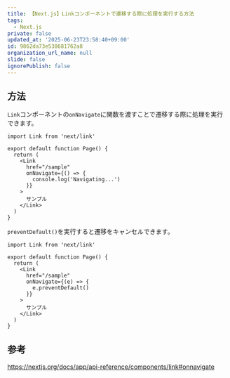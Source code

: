 ```yaml
---
title: 【Next.js】Linkコンポーネントで遷移する際に処理を実行する方法
tags:
  - Next.js
private: false
updated_at: '2025-06-23T23:58:40+09:00'
id: 9862da73e538681762a8
organization_url_name: null
slide: false
ignorePublish: false
---
```

## 方法

`Link`コンポーネントの`onNavigate`に関数を渡すことで遷移する際に処理を実行できます。

```tsx
import Link from 'next/link'
 
export default function Page() {
  return (
    <Link
      href="/sample"
      onNavigate={() => {
        console.log('Navigating...')
      }}
    >
      サンプル
    </Link>
  )
}
```

`preventDefault()`を実行すると遷移をキャンセルできます。

```tsx
import Link from 'next/link'
 
export default function Page() {
  return (
    <Link
      href="/sample"
      onNavigate={(e) => {
        e.preventDefault()
      }}
    >
      サンプル
    </Link>
  )
}
```

## 参考

https://nextjs.org/docs/app/api-reference/components/link#onnavigate
